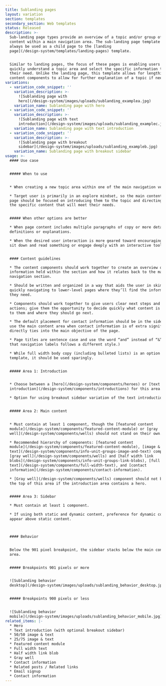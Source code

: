 ```yaml
---
title: Sublanding pages
layout: variation
section: templates
secondary_section: Web templates
status: Released
description: >-
  Sub-landing page types provide an overview of a topic and/or group of related
  content within a main navigation area. The sub-landing page template should
  always be used as a child page to the [landing
  page](/design-system/templates/landing-pages) template.


  Similar to landing pages, the focus of these pages is enabling users to
  quickly understand a topic area and select the specific information that meets
  their need. Unlike the landing page, this template allows for lengthier
  content components to allow for further explanation of a topic if needed.
variations:
  - variation_code_snippet: ''
    variation_description: >-
      ![Sublanding page with
      hero](/design-system/images/uploads/sublanding_examplea.jpg)
    variation_name: Sublanding page with hero
  - variation_code_snippet: ''
    variation_description: >-
      ![Sublanding page with text
      introduction](/design-system/images/uploads/sublanding_examplec.jpg)
    variation_name: Sublanding page with text introduction
  - variation_code_snippet: ''
    variation_description: >-
      ![Sublanding page with breakout
      sidebar](/design-system/images/uploads/sublanding_exampleb.jpg)
    variation_name: Sublanding page with breakout sidebar
usage: >-
  #### Use case


  ##### When to use


  * When creating a new topic area within one of the main navigation verticals.

  * Target user is primarily in an explore mindset, so the main content of this
  page should be focused on introducing them to the topic and directing them to
  the specific content that will meet their needs.


  ##### When other options are better

  * When page content includes multiple paragraphs of copy or more detailed
  definitions or explanations.

  * When the desired user interaction is more geared toward encouraging users to
  sit down and read something or engage deeply with an interactive tool.


  #### Content guidelines

  * The content components should work together to create an overview of the
  information held within the section and how it relates back to the main
  navigation section.

  * Should be written and organized in a way that aids the user in skimming and
  quickly navigating to lower-level pages where they’ll find the information
  they need.

  * Components should work together to give users clear next steps and calls to
  actions; give them the opportunity to decide quickly what content is relevant
  to them and where they should go next.

  * The default placement for contact information should be in the sidebar. Only
  use the main content area when contact information is of extra significance or
  directly ties into the main objective of the page.

  * Page titles are sentence case and use the word “and” instead of “&”. (Note
  that navigation labels follows a different style.)

  * While full width body copy (including bulleted lists) is an option in this
  template, it should be used sparingly.


  ##### Area 1: Introduction


  * Choose between a [hero](/design-system/components/heroes) or [text
  introduction](/design-system/components/introductions) for this area.

  * Option for using breakout sidebar variation of the text introduction.


  ##### Area 2: Main content


  * Must contain at least 1 component, though the [featured content
  module](/design-system/components/featured-content-module) or [gray
  well](/design-system/components/wells) should not stand on their own.

  * Recommended hierarchy of components: [featured content
  module](/design-system/components/featured-content-module), [image &
  text](/design-system/components/info-unit-groups-image-and-text) components,
  [gray well](/design-system/components/wells) and [half width link
  blobs](/design-system/components/info-unit-groups-link-blobs), [full width
  text](/design-system/components/full-width-text), and [contact
  information](/design-system/components/contact-information).

  * [Gray well](/design-system/components/wells) component should not be used at
  the top of this area if the introduction area contains a hero.


  ##### Area 3: Sidebar

  * Must contain at least 1 component.

  * If using both static and dynamic content, preference for dynamic content to
  appear above static content.



  #### Behavior


  Below the 901 pixel breakpoint, the sidebar stacks below the main content
  area.


  ##### Breakpoints 901 pixels or more


  ![Sublanding behavior
  desktop](/design-system/images/uploads/sublanding_behavior_desktop.jpg)


  ##### Breakpoints 900 pixels or less


  ![Sublanding behavior
  mobile](/design-system/images/uploads/sublanding_behavior_mobile.jpg)
related_items: |-
  * Hero
  * Text introduction (with optional breakout sidebar)
  * 50/50 image & text
  * 25/75 image & text
  * Featured content module
  * Full width text
  * Half width link blob
  * Gray well
  * Contact information
  * Related posts / Related links
  * Email signup
  * Contact information
---
```


